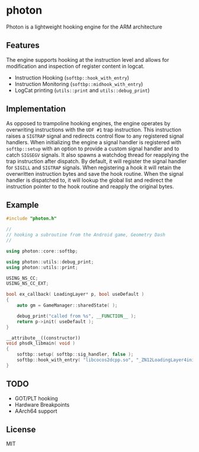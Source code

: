 # photon
Photon is a lightweight hooking engine for the ARM architecture

## Features
The engine supports hooking at the instruction level and allows for modification and inspection of register content in logcat. 
- Instruction Hooking (`softbp::hook_with_entry`)
- Instruction Monitoring (`softbp::midhook_with_entry`)
- LogCat printing (`utils::print` and `utils::debug_print`)

## Implementation
As opposed to trampoline hooking engines, the engine operates by overwriting instructions with the `UDF #1` trap instruction.  This instruction raises a `SIGTRAP` signal and redirects control flow to any registered signal handlers.  When initializing the engine a signal handler is registered with `softbp::setup` with an option to provide a custom signal handler and to catch `SIGSEGV` signals.  It also spawns a watchdog thread for reapplying the trap instruction after dispatch.  By default, it will register the signal handler for `SIGILL` and `SIGTRAP` signals.  When registering a hook it will retain the overwritten instruction bytes and save the hook routine.  When the signal handler is dispatched to, it will lookup the global list and redirect the instruction pointer to the hook routine and reapply the original bytes.  

## Example
```cpp
#include "photon.h"

//
// hooking a subroutine from the Android game, Geometry Dash
//

using photon::core::softbp;

using photon::utils::debug_print;
using photon::utils::print;

USING_NS_CC;
USING_NS_CC_EXT;

bool ex_callback( LoadingLayer* p, bool useDefault )
{
    auto gm = GameManager::sharedState( );

    debug_print("called from %s", __FUNCTION__ );
    return p->init( useDefault );
}

__attribute__((constructor))
void phsdk_libmain( void )
{
    softbp::setup( softbp::sig_handler, false );
    softbp::hook_with_entry( "libcocos2dcpp.so", "_ZN12LoadingLayer4initEb", (void*) ex_callback );
}
```

## TODO
- GOT/PLT hooking
- Hardware Breakpoints 
- AArch64 support

## License
MIT
